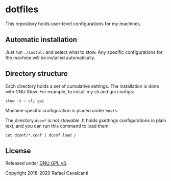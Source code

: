 # dotfiles

This repository holds user-level configurations for my machines.

## Automatic installation

Just run `./install` and select what to stow. Any specific configurations for the machine will be installed automatically.

## Directory structure

Each directory holds a set of cumulative settings. The installation is done with GNU Stow. For example, to install my cli and gui configs:

```
stow -t ~ cli gui
```

Machine specific configuration is placed under `hosts`.

The directory `dconf` is not _stowable_. It holds gsettings configurations in plain text, and you can run this command to load them:

```
cat dconf/*.conf | dconf load /
```

## License

Released under [GNU GPL v3](LICENSE).

Copyright 2018-2020 Rafael Cavalcanti
